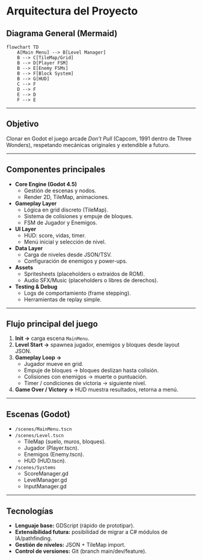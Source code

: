 # Arquitectura del Proyecto

## Diagrama General (Mermaid)
```mermaid
flowchart TD
    A[Main Menu] --> B[Level Manager]
    B --> C[TileMap/Grid]
    B --> D[Player FSM]
    B --> E[Enemy FSMs]
    B --> F[Block System]
    B --> G[HUD]
    C --> F
    D --> F
    E --> D
    F --> E
```

---

## Objetivo
Clonar en Godot el juego arcade *Don’t Pull* (Capcom, 1991 dentro de Three Wonders), respetando mecánicas originales y extendible a futuro.

---

## Componentes principales
- **Core Engine (Godot 4.5)**
  - Gestión de escenas y nodos.
  - Render 2D, TileMap, animaciones.
- **Gameplay Layer**
  - Lógica en grid discreto (TileMap).
  - Sistema de colisiones y empuje de bloques.
  - FSM de Jugador y Enemigos.
- **UI Layer**
  - HUD: score, vidas, timer.
  - Menú inicial y selección de nivel.
- **Data Layer**
  - Carga de niveles desde JSON/TSV.
  - Configuración de enemigos y power-ups.
- **Assets**
  - Spritesheets (placeholders o extraídos de ROM).
  - Audio SFX/Music (placeholders o libres de derechos).
- **Testing & Debug**
  - Logs de comportamiento (frame stepping).
  - Herramientas de replay simple.

---

## Flujo principal del juego
1. **Init →** carga escena `MainMenu`.
2. **Level Start →** spawnea jugador, enemigos y bloques desde layout JSON.
3. **Gameplay Loop →**
   - Jugador mueve en grid.
   - Empuje de bloques → bloques deslizan hasta colisión.
   - Colisiones con enemigos → muerte o puntuación.
   - Timer / condiciones de victoria → siguiente nivel.
4. **Game Over / Victory →** HUD muestra resultados, retorna a menú.

---

## Escenas (Godot)
- `/scenes/MainMenu.tscn`
- `/scenes/Level.tscn`
  - TileMap (suelo, muros, bloques).
  - Jugador (Player.tscn).
  - Enemigos (Enemy.tscn).
  - HUD (HUD.tscn).
- `/scenes/Systems`
  - ScoreManager.gd
  - LevelManager.gd
  - InputManager.gd

---

## Tecnologías
- **Lenguaje base:** GDScript (rápido de prototipar).
- **Extensibilidad futura:** posibilidad de migrar a C# módulos de IA/pathfinding.
- **Gestión de niveles:** JSON + TileMap import.
- **Control de versiones:** Git (branch main/dev/feature).
